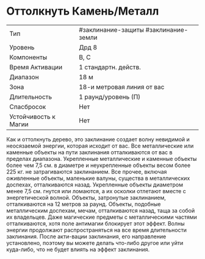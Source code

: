 # Оттолкнуть Камень/Металл

|                      |                                      |
| -------------------- | ------------------------------------ |
| Тип                  | #заклинание-защиты #заклинание-земли | 
| Уровень              | Дрд 8                                |
| Компоненты           | В, С                                 |
| Время Активации      | 1 стандартн. действ.                 |
| Диапазон             | 18 м                                 |
| Зона                 | 18-и метровая линия от вас           |
| Длительность         | 1 раунд/уровень (П)                  |
| Спасбросок           | Нет                                  |
| Устойчивость к Магии | Нет                                  |

 Как и оттолкнуть дерево, это заклинание создает волну невидимой и неосязаемой энергии, которая исходит от вас. Все металлические или каменные объекты на пути заклинания отталкиваются от вас в пределах диапазона. Укрепленные металлические и каменные объекты более чем 7,5 см. в диаметре и неукрепленные объекты весом более 225 кг. не затрагиваются заклинанием. Все прочее, включая оживленные объекты, маленькие валуны, существа в металлических доспехах, отталкиваются назад. Укрепленные объекты диаметром менее 7,5 см. гнутся или ломаются, а их осколки отлетают вместе с энергетической волной. Объекты, затронутые заклинанием, отталкиваются на 12 метров за раунд. Объекты, подобные металлическим доспехам, мечам, отталкиваются назад, таща за собой их владельцев. Даже магические предметы с металлическими частями отталкиваются, хотя поле антимагии блокирует этот эффект. Волны энергии продолжают распространяться на все время длительности заклинания. После акти-вации заклинания, его направление установлено, поэтому вы можете делать что-либо другое или уйти куда-либо, что не будет влиять на эффект заклинания.

